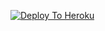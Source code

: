 [![Deploy To Heroku](https://www.herokucdn.com/deploy/button.svg)](https://dashboard.heroku.com/new?template=https://github.com/MARCO-015/Trial-015)
